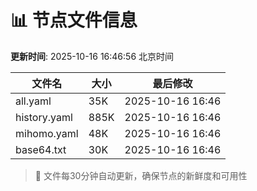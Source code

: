 # 📊 节点文件信息

**更新时间**: 2025-10-16 16:46:56 北京时间

| 文件名 | 大小 | 最后修改 |
|--------|------|----------|
| all.yaml | 35K | 2025-10-16 16:46 |
| history.yaml | 885K | 2025-10-16 16:46 |
| mihomo.yaml | 48K | 2025-10-16 16:46 |
| base64.txt | 30K | 2025-10-16 16:46 |

> 🔄 文件每30分钟自动更新，确保节点的新鲜度和可用性
